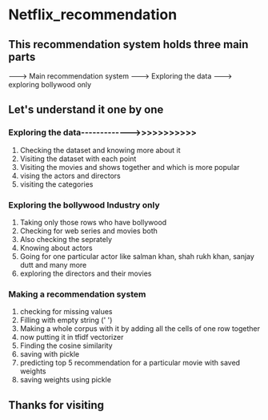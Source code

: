 # Netflix_recommendation

## This recommendation system holds three main parts
---> Main recommendation system
---> Exploring the data
---> exploring bollywood only 

## Let's understand it one by one

### Exploring the data------------->>>>>>>>>>>
1) Checking the dataset and knowing more about it
2) Visiting the dataset with each point
3) Visiting the movies and shows together and which is more popular
4) vising the actors and directors
5) visiting the categories


### Exploring the bollywood Industry only
1) Taking only those rows who have bollywood
2) Checking for web series and movies both
3) Also checking the seprately
4) Knowing about actors
5) Going for one particular actor like salman khan, shah rukh khan, sanjay dutt and many more
6) exploring the directors and their movies


### Making a recommendation system
1) checking for missing values
2) Filling with empty string (' ')
3) Making a whole corpus with it by adding all the cells of one row together
4) now putting it in tfidf vectorizer
6) Finding the cosine similarity
7) saving with pickle
8) predicting top 5 recommendation for a particular movie with saved weights
9) saving weights using pickle


## Thanks for visiting
